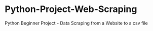 # Python-Project-Web-Scraping
Python Beginner Project  -  Data Scraping from a Website to a csv file
